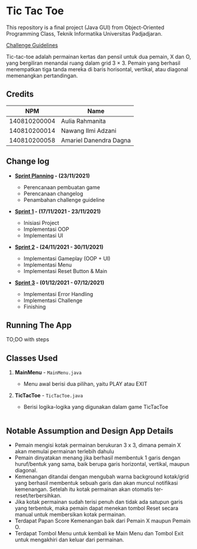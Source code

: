 # Tic Tac Toe
This repository is a final project (Java GUI) from Object-Oriented Programming Class, Teknik Informatika Universitas Padjadjaran. 

[Challenge Guidelines](challenge-guideline.md)

Tic-tac-toe adalah permainan kertas dan pensil untuk dua pemain, X dan O, yang bergiliran menandai ruang dalam grid 3 × 3. Pemain yang berhasil menempatkan tiga tanda mereka di baris horisontal, vertikal, atau diagonal memenangkan pertandingan.

## Credits
| NPM           | Name                   |
| ------------- |------------------------|
| 140810200004  | Aulia Rahmanita        |
| 140810200014  | Nawang Ilmi Adzani     |
| 140810200058  | Amariel Danendra Dagna |

## Change log
- **[Sprint Planning](changelog/sprint-planning.md) - (23/11/2021)** 
   - Perencanaan pembuatan game
   - Perencanaan changelog
   - Penambahan challenge guideline

- **[Sprint 1](changelog/sprint-1.md) - (17/11/2021 - 23/11/2021)** 
   - Inisiasi Project 
   - Implementasi OOP
   - Implementasi UI

- **[Sprint 2](changelog/sprint-2.md) - (24/11/2021 - 30/11/2021)** 
   - Implementasi Gameplay (OOP + UI)
   - Implementasi Menu 
   - Implementasi Reset Button & Main 
   
- **[Sprint 3](changelog/sprint-3.md) - (01/12/2021 - 07/12/2021)** 
   - Implementasi Error Handling
   - Implementasi Challenge
   - Finishing

## Running The App

TO;DO with steps

## Classes Used

1. **MainMenu** - `MainMenu.java`
   - Menu awal berisi dua pilihan, yaitu PLAY atau EXIT
      
2. **TicTacToe** - `TicTacToe.java`
   - Berisi logika-logika yang digunakan dalam game TicTacToe
   

![]()

## Notable Assumption and Design App Details

- Pemain mengisi kotak permainan berukuran 3 x 3, dimana pemain X akan memulai permainan terlebih dahulu
- Pemain dinyatakan menang jika berhasil membentuk 1 garis dengan huruf/bentuk yang sama, baik berupa garis horizontal, vertikal, maupun diagonal.
- Kemenangan ditandai dengan mengubah warna background kotak/grid yang berhasil membentuk sebuah garis dan akan muncul notifikasi kemenangan. Setelah itu kotak permainan akan otomatis ter-reset/terbersihkan.
- Jika kotak permainan sudah terisi penuh dan tidak ada satupun garis yang terbentuk, maka pemain dapat menekan tombol Reset secara manual untuk membersikan kotak permainan.
- Terdapat Papan Score Kemenangan baik dari Pemain X maupun Pemain O.
- Terdapat Tombol Menu untuk kembali ke Main Menu dan Tombol Exit untuk mengakhiri dan keluar dari permainan.

